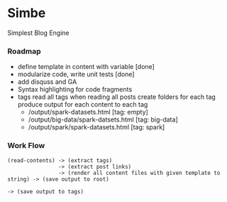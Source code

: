 # Simbe
Simplest Blog Engine


### Roadmap
- define template in content with variable [done]
- modularize code, write unit tests [done]
- add disquss and GA
- Syntax highlighting for code fragments
- tags
   read all tags when reading all posts
   create folders for each tag
   produce output for each content to each tag
   - /output/spark-datasets.html         [tag: empty]
   - /output/big-data/spark-datsets.html [tag: big-data]
   - /output/spark/spark-datasets.html   [tag: spark]



### Work Flow

```
(read-contents) -> (extract tags)
                -> (extract post links)
				-> (render all content files with given template to string) -> (save output to root)
				                                                            -> (save output to tags)
```																		
																			